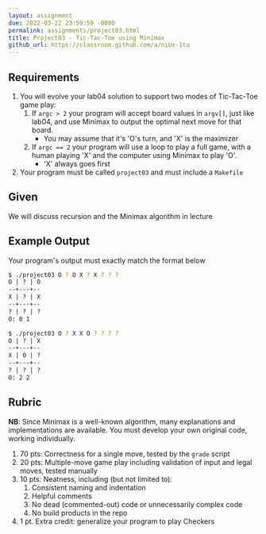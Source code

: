 ```yaml
---
layout: assignment
due: 2022-03-22 23:59:59 -0800
permalink: assignments/project03.html
title: Project03 - Tic-Tac-Toe using Minimax
github_url: https://classroom.github.com/a/niUx-1tu
---
```


## Requirements

1. You will evolve your lab04 solution to support two modes of Tic-Tac-Toe game play:
    1. If `argc > 2` your program will accept board values in `argv[]`, just like lab04, and use Minimax to output the optimal next move for that board.
        - You may assume that it's 'O's turn, and 'X' is the maximizer
    1. If `argc == 2` your program will use a loop to play a full game, with a human playing 'X' and the computer using Minimax to play 'O'. 
        - 'X' always goes first
1. Your program must be called `project03` and must include a `Makefile`

## Given

We will discuss recursion and the Minimax algorithm in lecture

## Example Output

Your program's output must exactly match the format below
```sh
$ ./project03 O ? O X ? X ? ? ?
O | ? | O
--+---+--
X | ? | X
--+---+--
? | ? | ?
O: 0 1

$ ./project03 O ? X X O ? ? ? ?
O | ? | X
--+---+--
X | O | ?
--+---+--
? | ? | ?
O: 2 2
```

## Rubric

**NB**: Since Minimax is a well-known algorithm, many explanations and implementations are available. You must develop your own original code, working individually.

1. 70 pts: Correctness for a single move, tested by the `grade` script
1. 20 pts: Multiple-move game play including validation of input and legal moves, tested manually
1. 10 pts: Neatness, including (but not limited to):
    1. Consistent naming and indentation
    1. Helpful comments
    1. No dead (commented-out) code or unnecessarily complex code
    1. No build products in the repo
1. 1 pt. Extra credit: generalize your program to play Checkers
